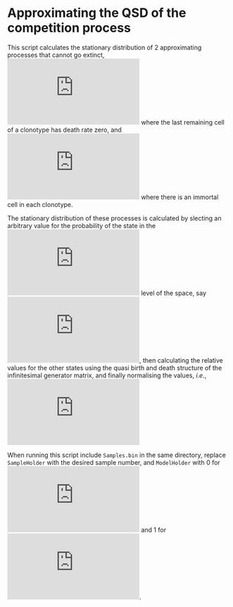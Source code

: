 # Approximating the QSD of the competition process

This script calculates the stationary distribution of 2 approximating processes that cannot go extinct, ![equation](https://latex.codecogs.com/svg.latex?%5Cmathcal%7BX%7D%5E%7B%281%29%7D) where the last remaining cell of a clonotype has death rate zero, and ![equation](https://latex.codecogs.com/svg.latex?%5Cmathcal%7BX%7D%5E%7B%282%29%7D) where there is an immortal cell in each clonotype. 

The stationary distribution of these processes is calculated by slecting an arbitrary value for the probability of the state in the ![equation](https://latex.codecogs.com/svg.latex?%5Ceta) level of the space, say ![equation](https://latex.codecogs.com/svg.latex?%5Cpi%5E%7B*%7D_%7B%5Ceta%7D%3D1), then calculating the relative values for the other states using the quasi birth and death structure of the infinitesimal generator matrix, and finally normalising the values, *i.e.*, ![equation](https://latex.codecogs.com/svg.latex?%5Cpi_%7Bk%7D%3D%5Cfrac%7B%5Cpi%5E%7B*%7D_%7Bk%7D%7D%7B%5Csum%5Climits_%7Bi%3D%5Ceta%7D%5E%7BN%7D%5Csum%5Climits_%7Bj%3D1%7D%5E%7BL_%7Bi%7D%7D%5Cpi%5E%7B*%7D_%7Bi%2Cj%7D%7D)

When running this script include `Samples.bin` in the same directory, replace `SampleHolder` with the desired sample number, and `ModelHolder` with 0 for ![equation](https://latex.codecogs.com/svg.latex?%5Cmathcal%7BX%7D%5E%7B%281%29%7D) and 1 for ![equation](https://latex.codecogs.com/svg.latex?%5Cmathcal%7BX%7D%5E%7B%282%29%7D).